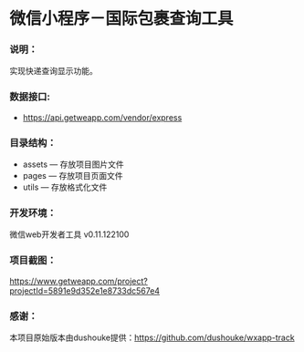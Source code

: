 # 微信小程序－国际包裹查询工具

### 说明：

实现快递查询显示功能。

### 数据接口:

- https://api.getweapp.com/vendor/express

### 目录结构：

- assets — 存放项目图片文件
- pages — 存放项目页面文件
- utils — 存放格式化文件

### 开发环境：

微信web开发者工具 v0.11.122100

### 项目截图：

https://www.getweapp.com/project?projectId=5891e9d352e1e8733dc567e4

### 感谢：

本项目原始版本由dushouke提供：https://github.com/dushouke/wxapp-track